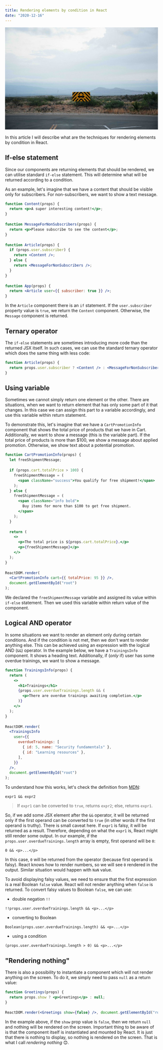 ```yaml
---
title: Rendering elements by condition in React
date: "2020-12-16"
---
```


![Roads intersection](./kyle-glenn-IFLgWYlT2fI-unsplash.jpg "Photo by [Kyle Glenn](https://unsplash.com/@kylejglenn?utm_source=unsplash&utm_medium=referral&utm_content=creditCopyText) on [Unsplash](https://unsplash.com/s/photos/choice?utm_source=unsplash&utm_medium=referral&utm_content=creditCopyText)")

In this article I will describe what are the techniques for rendering elements by condition in React.

## If-else statement

Since our components are returning elements that should be rendered, we can utilise standard `if-else` statement. This will determine what will be returned according to a condition.

As an example, let's imagine that we have a content that should be visible only for subscribers. For non-subscribers, we want to show a text message.

```jsx
function Content(props) {
  return <p>A super interesting content!</p>;
}

function MessageForNonSubscribers(props) {
  return <p>Please subscribe to see the content</p>;
}

function Article(props) {
  if (props.user.subscriber) {
    return <Content />;
  } else {
    return <MessageForNonSubscribers />;
  }
}

function App(props) {
  return <Article user={{ subscriber: true }} />;
}
```

In the `Article` component there is an `if` statement. If the `user.subscriber` property value is `true`, we return the `Content` component. Otherwise, the `Message` component is returned.

## Ternary operator

The `if-else` statements are sometimes introducing more code than the returned JSX itself. In such cases, we can use the standard ternary operator which does the same thing with less code:

```jsx
function Article(props) {
  return props.user.subscriber ? <Content /> : <MessageForNonSubscribers />;
}
```

## Using variable

Sometimes we cannot simply return one element or the other. There are situations, when we want to return element that has only some part of it that changes. In this case we can assign this part to a variable accordingly, and use this variable within return statement.

To demonstrate this, let's imagine that we have a `CartPromotionInfo` component that shows the total price of products that we have in Cart. Additionally, we want to show a message (this is the variable part). If the total price of products is more than \$100, we show a message about applied promotion. Otherwise, we show text about a potential promotion.

```jsx
function CartPromotionInfo(props) {
  let freeShipmentMessage;

  if (props.cart.totalPrice > 100) {
    freeShipmentMessage = (
      <span className="success">You qualify for free shipment!</span>
    );
  } else {
    freeShipmentMessage = (
      <span className="info bold">
        Buy items for more than $100 to get free shipment.
      </span>
    );
  }

  return (
    <>
      <p>The total price is ${props.cart.totalPrice}.</p>
      <p>{freeShipmentMessage}</p>
    </>
  );
}

ReactDOM.render(
  <CartPromotionInfo cart={{ totalPrice: 95 }} />,
  document.getElementById("root")
);
```

We declared the `freeShipmentMessage` variable and assigned its value within `if-else` statement. Then we used this variable within return value of the component.

## Logical AND operator

In some situations we want to render an element only during certain conditions. And if the condition is not met, then we don't want to render anything else. This can be achieved using an expression with the logical AND (`&&`) operator. In the example below, we have a `TrainingsInfo` component. It shows a heading text. Additionally, if (_only_ if) user has some overdue trainings, we want to show a message.

```jsx
function TrainingsInfo(props) {
  return (
    <>
      <h1>Trainings</h1>
      {props.user.overdueTrainings.length && (
        <p>There are overdue trainings awaiting completion.</p>
      )}
    </>
  );
}

ReactDOM.render(
  <TrainingsInfo
    user={{
      overdueTrainings: [
        { id: 5, name: "Security fundamentals" },
        { id: "Learning resources" },
      ],
    }}
  />,
  document.getElementById("root")
);
```

To understand how this works, let's check the definition from [MDN](https://developer.mozilla.org/en-US/docs/Web/JavaScript/Reference/Operators/Logical_AND#Description):

```
expr1 && expr2
```

> If `expr1` can be converted to `true`, returns `expr2`; else, returns `expr1`.

So, if we add some JSX element after the `&&` operator, it will be returned only if the first operand can be converted to `true` (in other words if the first operand is truthy). There is small caveat here. If `expr1` is falsy, it will be returned as a result. Therefore, depending on what the `expr1` is, React might still render some output. In our example, if the `props.user.overdueTrainings.length` array is empty, first operand will be `0`:

```
0 && <p>...</p>
```

In this case, `0` will be returned from the operator (because first operand is falsy). React knows how to render numbers, so we will see `0` rendered in the output. Similar situation would happen with `NaN` value.

To avoid displaying falsy values, we need to ensure that the first expression is a real Boolean `false` value. React will not render anything when `false` is returned. To convert falsy values to Boolean `false`, we can use:

- double negation `!!`

```
!!props.user.overdueTrainings.length && <p>...</p>
```

- converting to Boolean

```
Boolean(props.user.overdueTrainings.length) && <p>...</p>
```

- using a condition

```
(props.user.overdueTrainings.length > 0) && <p>...</p>
```

## "Rendering nothing"

There is also a possibility to instantiate a component which will not render anything on the screen. To do it, we simply need to pass `null` as a return value:

```jsx
function Greetings(props) {
  return props.show ? <p>Greetings</p> : null;
}

ReactDOM.render(<Greetings show={false} />, document.getElementById("root"));
```

In the example above, if the `show` prop value is `false`, then we return `null` and nothing will be rendered on the screen. Important thing to be aware of is that the component itself is instantiated and mounted by React. It is just that there is nothing to display, so nothing is rendered on the screen. That is what I call _rendering nothing_ :blush:.
